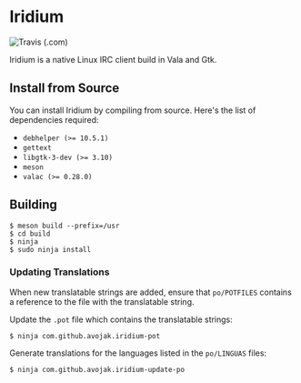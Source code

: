 # Iridium

![Travis (.com)](https://img.shields.io/travis/com/avojak/iridium.svg)

Iridium is a native Linux IRC client build in Vala and Gtk.

## Install from Source

You can install Iridium by compiling from source. Here's the list of
dependencies required:

- `debhelper (>= 10.5.1)`
- `gettext`
- `libgtk-3-dev (>= 3.10)`
- `meson`
- `valac (>= 0.28.0)`

## Building

```
$ meson build --prefix=/usr
$ cd build
$ ninja
$ sudo ninja install
```

### Updating Translations

When new translatable strings are added, ensure that `po/POTFILES` contains a
reference to the file with the translatable string.

Update the `.pot` file which contains the translatable strings:

```
$ ninja com.github.avojak.iridium-pot
```

Generate translations for the languages listed in the `po/LINGUAS` files:

```
$ ninja com.github.avojak.iridium-update-po
```
